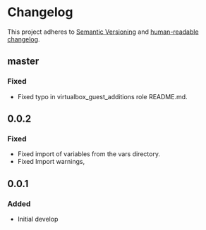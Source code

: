 # Changelog

This project adheres to [Semantic Versioning](https://semver.org/spec/v2.0.0.html)
and [human-readable changelog](https://keepachangelog.com/en/1.0.0/).

## master

### Fixed

- Fixed typo in virtualbox_guest_additions role README.md.

## 0.0.2

### Fixed

- Fixed import of variables from the vars directory.
- Fixed Import warnings,

## 0.0.1

### Added

- Initial develop
